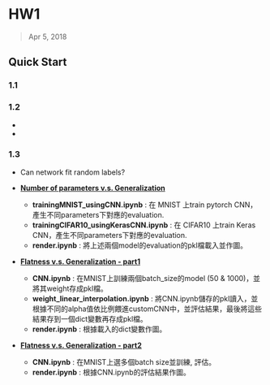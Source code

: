 # HW1 

> Apr 5, 2018

## Quick Start

### 1.1


### 1.2 

- 
- 

### 1.3

- Can network fit random labels?

- [__Number of parameters v.s. Generalization__](#)
	- __trainingMNIST_usingCNN.ipynb__ : 在 MNIST 上train pytorch CNN，產生不同parameters下對應的evaluation.
	- __trainingCIFAR10_usingKerasCNN.ipynb__ : 在 CIFAR10 上train Keras CNN，產生不同parameters下對應的evaluation.
	- __render.ipynb__ : 將上述兩個model的evaluation的pkl檔載入並作圖。
- [__Flatness v.s. Generalization - part1__](#)
	- __CNN.ipynb__ : 在MNIST上訓練兩個batch_size的model (50 & 1000)，並將其weight存成pkl檔。
	- __weight_linear_interpolation.ipynb__ : 將CNN.ipynb儲存的pkl讀入，並根據不同的alpha值依比例餵進customCNN中，並評估結果，最後將這些結果存到一個dict變數再存成pkl檔。
	- __render.ipynb__ : 根據載入的dict變數作圖。
- [__Flatness v.s. Generalization - part2__](#)
	- __CNN.ipynb__ : 在MNIST上選多個batch size並訓練, 評估。
	- __render.ipynb__ : 根據CNN.ipynb的評估結果作圖。
